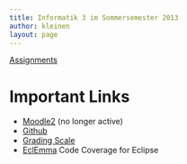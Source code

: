 ```yaml
---
title: Informatik 3 im Sommersemester 2013
author: kleinen
layout: page
---
```


[Assignments](assignments/index.html)

# Important Links

*   [Moodle2][1] (no longer active)
*   [Github][2]
*   [Grading Scale](/general/grading-scale.html)
*   [EclEmma][4] Code Coverage for Eclipse

&nbsp;

 [1]: http://moodle2.htw-berlin.de/moodle/course/view.php?id=645
 [2]: http://github.com/info3
 [4]: http://eclemma.org
